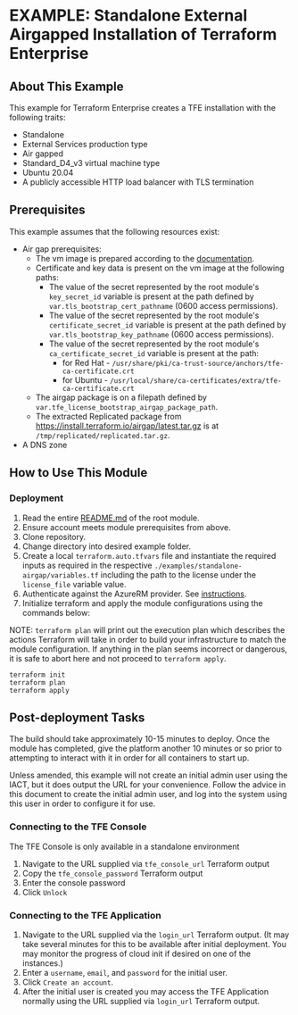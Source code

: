 # EXAMPLE: Standalone External Airgapped Installation of Terraform Enterprise

## About This Example

This example for Terraform Enterprise creates a TFE installation with the following traits:

- Standalone
- External Services production type
- Air gapped
- Standard_D4_v3 virtual machine type
- Ubuntu 20.04
- A publicly accessible HTTP load balancer with TLS termination

## Prerequisites

This example assumes that the following resources exist:

- Air gap prerequisites:
  - The vm image is prepared according to the [documentation](https://www.terraform.io/enterprise/install/interactive/installer#prepare-the-instance).
  - Certificate and key data is present on the vm image at the following paths:
      - The value of the secret represented by the root module's `key_secret_id` variable is present at the path defined by `var.tls_bootstrap_cert_pathname` (0600 access permissions).
      - The value of the secret represented by the root module's `certificate_secret_id` variable is present at the path defined by `var.tls_bootstrap_key_pathname` (0600 access permissions).
      - The value of the secret represented by the root module's `ca_certificate_secret_id` variable is present at the path:
        - for Red Hat - `/usr/share/pki/ca-trust-source/anchors/tfe-ca-certificate.crt`
        - for Ubuntu - `/usr/local/share/ca-certificates/extra/tfe-ca-certificate.crt`
  - The airgap package is on a filepath defined by `var.tfe_license_bootstrap_airgap_package_path`.
  - The extracted Replicated package from https://install.terraform.io/airgap/latest.tar.gz is at `/tmp/replicated/replicated.tar.gz`.
- A DNS zone

## How to Use This Module

### Deployment

1. Read the entire [README.md](../../README.md) of the root module.
2. Ensure account meets module prerequisites from above.
3. Clone repository.
4. Change directory into desired example folder.
5. Create a local `terraform.auto.tfvars` file and instantiate the required inputs as required in the respective `./examples/standalone-airgap/variables.tf` including the path to the license under the `license_file` variable value.
6. Authenticate against the AzureRM provider. See [instructions](https://registry.terraform.io/providers/hashicorp/azurerm/latest/docs/guides/azure_cli).
7. Initialize terraform and apply the module configurations using the commands below:

  NOTE: `terraform plan` will print out the execution plan which describes the actions Terraform will take in order to build your infrastructure to match the module configuration. If anything in the plan seems incorrect or dangerous, it is safe to abort here and not proceed to `terraform apply`.

  ```
  terraform init
  terraform plan
  terraform apply
  ```

## Post-deployment Tasks

The build should take approximately 10-15 minutes to deploy. Once the module has completed, give the platform another 10 minutes or so prior to attempting to interact with it in order for all containers to start up.

Unless amended, this example will not create an initial admin user using the IACT, but it does output the URL for your convenience. Follow the advice in this document to create the initial admin user, and log into the system using this user in order to configure it for use.

### Connecting to the TFE Console

The TFE Console is only available in a standalone environment

1. Navigate to the URL supplied via `tfe_console_url` Terraform output
2. Copy the `tfe_console_password` Terraform output
3. Enter the console password
4. Click `Unlock`

### Connecting to the TFE Application

1. Navigate to the URL supplied via the `login_url` Terraform output. (It may take several minutes for this to be available after initial deployment. You may monitor the progress of cloud init if desired on one of the instances.)
2. Enter a `username`, `email`, and `password` for the initial user.
3. Click `Create an account`.
4. After the initial user is created you may access the TFE Application normally using the URL supplied via `login_url` Terraform output.